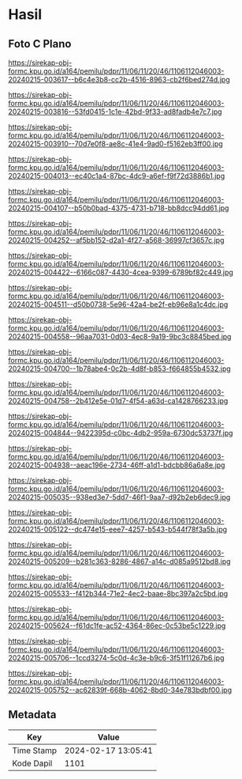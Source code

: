 # Hasil

## Foto C Plano

https://sirekap-obj-formc.kpu.go.id/a164/pemilu/pdpr/11/06/11/20/46/1106112046003-20240215-003617--b6c4e3b8-cc2b-4516-8963-cb2f6bed274d.jpg

https://sirekap-obj-formc.kpu.go.id/a164/pemilu/pdpr/11/06/11/20/46/1106112046003-20240215-003816--53fd0415-1c1e-42bd-9f33-ad8fadb4e7c7.jpg

https://sirekap-obj-formc.kpu.go.id/a164/pemilu/pdpr/11/06/11/20/46/1106112046003-20240215-003910--70d7e0f8-ae8c-41e4-9ad0-f5162eb3ff00.jpg

https://sirekap-obj-formc.kpu.go.id/a164/pemilu/pdpr/11/06/11/20/46/1106112046003-20240215-004013--ec40c1a4-87bc-4dc9-a6ef-f9f72d3886b1.jpg

https://sirekap-obj-formc.kpu.go.id/a164/pemilu/pdpr/11/06/11/20/46/1106112046003-20240215-004107--b50b0bad-4375-4731-b718-bb8dcc94dd61.jpg

https://sirekap-obj-formc.kpu.go.id/a164/pemilu/pdpr/11/06/11/20/46/1106112046003-20240215-004252--af5bb152-d2a1-4f27-a568-36997cf3657c.jpg

https://sirekap-obj-formc.kpu.go.id/a164/pemilu/pdpr/11/06/11/20/46/1106112046003-20240215-004422--6166c087-4430-4cea-9399-6789bf82c449.jpg

https://sirekap-obj-formc.kpu.go.id/a164/pemilu/pdpr/11/06/11/20/46/1106112046003-20240215-004511--d50b0738-5e96-42a4-be2f-eb96e8a1c4dc.jpg

https://sirekap-obj-formc.kpu.go.id/a164/pemilu/pdpr/11/06/11/20/46/1106112046003-20240215-004558--96aa7031-0d03-4ec8-9a19-9bc3c8845bed.jpg

https://sirekap-obj-formc.kpu.go.id/a164/pemilu/pdpr/11/06/11/20/46/1106112046003-20240215-004700--1b78abe4-0c2b-4d8f-b853-f664855b4532.jpg

https://sirekap-obj-formc.kpu.go.id/a164/pemilu/pdpr/11/06/11/20/46/1106112046003-20240215-004758--2b412e5e-01d7-4f54-a63d-ca1428766233.jpg

https://sirekap-obj-formc.kpu.go.id/a164/pemilu/pdpr/11/06/11/20/46/1106112046003-20240215-004844--9422395d-c0bc-4db2-959a-6730dc53737f.jpg

https://sirekap-obj-formc.kpu.go.id/a164/pemilu/pdpr/11/06/11/20/46/1106112046003-20240215-004938--aeac196e-2734-46ff-a1d1-bdcbb86a6a8e.jpg

https://sirekap-obj-formc.kpu.go.id/a164/pemilu/pdpr/11/06/11/20/46/1106112046003-20240215-005035--938ed3e7-5dd7-46f1-9aa7-d92b2eb6dec9.jpg

https://sirekap-obj-formc.kpu.go.id/a164/pemilu/pdpr/11/06/11/20/46/1106112046003-20240215-005122--dc474e15-eee7-4257-b543-b544f78f3a5b.jpg

https://sirekap-obj-formc.kpu.go.id/a164/pemilu/pdpr/11/06/11/20/46/1106112046003-20240215-005209--b281c363-8286-4867-a14c-d085a9512bd8.jpg

https://sirekap-obj-formc.kpu.go.id/a164/pemilu/pdpr/11/06/11/20/46/1106112046003-20240215-005533--f412b344-71e2-4ec2-baae-8bc397a2c5bd.jpg

https://sirekap-obj-formc.kpu.go.id/a164/pemilu/pdpr/11/06/11/20/46/1106112046003-20240215-005624--f61dc1fe-ac52-4364-86ec-0c53be5c1229.jpg

https://sirekap-obj-formc.kpu.go.id/a164/pemilu/pdpr/11/06/11/20/46/1106112046003-20240215-005706--1ccd3274-5c0d-4c3e-b9c6-3f51f11267b6.jpg

https://sirekap-obj-formc.kpu.go.id/a164/pemilu/pdpr/11/06/11/20/46/1106112046003-20240215-005752--ac62839f-668b-4062-8bd0-34e783bdbf00.jpg


## Metadata

| Key        | Value               |
| ---------- | ------------------- |
| Time Stamp | 2024-02-17 13:05:41 |
| Kode Dapil | 1101                |



